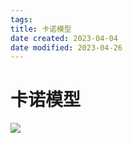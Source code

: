```yaml
---
tags:
title: 卡诺模型
date created: 2023-04-04
date modified: 2023-04-26
---
```


# 卡诺模型

![](https://chelsechen-img.oss-cn-hangzhou.aliyuncs.com/20220615144743.png)
